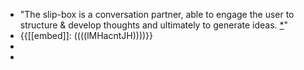 - "The slip-box is a conversation partner, able to engage the user to structure & develop thoughts and ultimately to generate ideas. [*](((BjFRHwXXy)))"
- {{[[embed]]: ((((lMHacntJH))))}}
- 
- 
